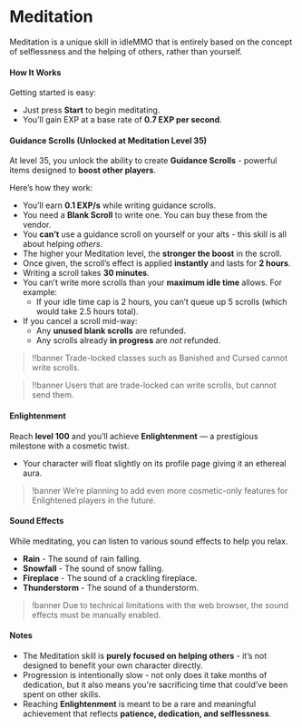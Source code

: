 # Meditation

Meditation is a unique skill in idleMMO that is entirely based on the concept of selflessness and the helping of others, rather than yourself.


#### How It Works

Getting started is easy:

- Just press **Start** to begin meditating.
- You’ll gain EXP at a base rate of **0.7 EXP per second**.

#### Guidance Scrolls (Unlocked at Meditation Level 35)

At level 35, you unlock the ability to create **Guidance Scrolls** - powerful items designed to **boost other players**.

Here’s how they work:

- You’ll earn **0.1 EXP/s** while writing guidance scrolls.
- You need a **Blank Scroll** to write one. You can buy these from the vendor.
- You **can’t** use a guidance scroll on yourself or your alts - this skill is all about helping *others*.
- The higher your Meditation level, the **stronger the boost** in the scroll.
- Once given, the scroll’s effect is applied **instantly** and lasts for **2 hours**.
- Writing a scroll takes **30 minutes**.
- You can’t write more scrolls than your **maximum idle time** allows. For example:
    - If your idle time cap is 2 hours, you can’t queue up 5 scrolls (which would take 2.5 hours total).
- If you cancel a scroll mid-way:
    - Any **unused blank scrolls** are refunded.
    - Any scrolls already **in progress** are *not* refunded.

>!!banner Trade-locked classes such as Banished and Cursed cannot write scrolls.

>!!banner Users that are trade-locked can write scrolls, but cannot send them.

#### Enlightenment

Reach **level 100** and you’ll achieve **Enlightenment** — a prestigious milestone with a cosmetic twist.

- Your character will float slightly on its profile page giving it an ethereal aura.

>!banner We’re planning to add even more cosmetic-only features for Enlightened players in the future.


#### Sound Effects

While meditating, you can listen to various sound effects to help you relax.

- __Rain__ - The sound of rain falling.
- __Snowfall__ - The sound of snow falling.
- __Fireplace__ - The sound of a crackling fireplace.
- __Thunderstorm__ - The sound of a thunderstorm.

>!banner Due to technical limitations with the web browser, the sound effects must be manually enabled.
>
#### Notes

- The Meditation skill is **purely focused on helping others** - it’s not designed to benefit your own character directly.
- Progression is intentionally slow - not only does it take months of dedication, but it also means you're sacrificing time that could’ve been spent on other skills.
- Reaching **Enlightenment** is meant to be a rare and meaningful achievement that reflects **patience, dedication, and selflessness**.
